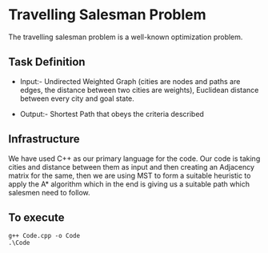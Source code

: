 # Travelling Salesman Problem

The travelling salesman problem is a well-known optimization problem.

## Task Definition

- Input:- Undirected Weighted Graph (cities are nodes and paths are
  edges, the distance between two cities are weights), Euclidean distance
  between every city and goal state.

- Output:- Shortest Path that obeys the criteria described

## Infrastructure

We have used C++ as our primary language for the code. Our code is
taking cities and distance between them as input and then creating an
Adjacency matrix for the same, then we are using MST to form a
suitable heuristic to apply the A\* algorithm which in the end is giving
us a suitable path which salesmen need to follow.

## To execute

```
g++ Code.cpp -o Code
.\Code
```
